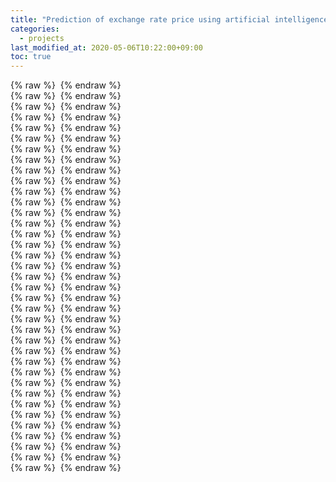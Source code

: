 ```yaml
---
title: "Prediction of exchange rate price using artificial intelligence technology on Hadoop distributed system"
categories: 
  - projects
last_modified_at: 2020-05-06T10:22:00+09:00
toc: true
---
```



{% raw %} <img src="https://ohjinjin.github.io/assets/images/20200629ai_exchangerate/슬라이드1.JPG" alt=""> {% endraw %}<br/>
{% raw %} <img src="https://ohjinjin.github.io/assets/images/20200629ai_exchangerate/슬라이드2.JPG" alt=""> {% endraw %}<br/>
{% raw %} <img src="https://ohjinjin.github.io/assets/images/20200629ai_exchangerate/슬라이드3.JPG" alt=""> {% endraw %}<br/>
{% raw %} <img src="https://ohjinjin.github.io/assets/images/20200629ai_exchangerate/슬라이드4.JPG" alt=""> {% endraw %}<br/>
{% raw %} <img src="https://ohjinjin.github.io/assets/images/20200629ai_exchangerate/슬라이드5.JPG" alt=""> {% endraw %}<br/>
{% raw %} <img src="https://ohjinjin.github.io/assets/images/20200629ai_exchangerate/슬라이드6.JPG" alt=""> {% endraw %}<br/>
{% raw %} <img src="https://ohjinjin.github.io/assets/images/20200629ai_exchangerate/슬라이드7.JPG" alt=""> {% endraw %}<br/>
{% raw %} <img src="https://ohjinjin.github.io/assets/images/20200629ai_exchangerate/슬라이드8.JPG" alt=""> {% endraw %}<br/>
{% raw %} <img src="https://ohjinjin.github.io/assets/images/20200629ai_exchangerate/슬라이드9.JPG" alt=""> {% endraw %}<br/>
{% raw %} <img src="https://ohjinjin.github.io/assets/images/20200629ai_exchangerate/슬라이드10.JPG" alt=""> {% endraw %}<br/>
{% raw %} <img src="https://ohjinjin.github.io/assets/images/20200629ai_exchangerate/슬라이드11.JPG" alt=""> {% endraw %}<br/>
{% raw %} <img src="https://ohjinjin.github.io/assets/images/20200629ai_exchangerate/슬라이드12.JPG" alt=""> {% endraw %}<br/>
{% raw %} <img src="https://ohjinjin.github.io/assets/images/20200629ai_exchangerate/슬라이드13.JPG" alt=""> {% endraw %}<br/>
{% raw %} <img src="https://ohjinjin.github.io/assets/images/20200629ai_exchangerate/슬라이드14.JPG" alt=""> {% endraw %}<br/>
{% raw %} <img src="https://ohjinjin.github.io/assets/images/20200629ai_exchangerate/슬라이드15.JPG" alt=""> {% endraw %}<br/>
{% raw %} <img src="https://ohjinjin.github.io/assets/images/20200629ai_exchangerate/슬라이드16.JPG" alt=""> {% endraw %}<br/>
{% raw %} <img src="https://ohjinjin.github.io/assets/images/20200629ai_exchangerate/슬라이드17.JPG" alt=""> {% endraw %}<br/>
{% raw %} <img src="https://ohjinjin.github.io/assets/images/20200629ai_exchangerate/슬라이드18.JPG" alt=""> {% endraw %}<br/>
{% raw %} <img src="https://ohjinjin.github.io/assets/images/20200629ai_exchangerate/슬라이드19.JPG" alt=""> {% endraw %}<br/>
{% raw %} <img src="https://ohjinjin.github.io/assets/images/20200629ai_exchangerate/슬라이드20.JPG" alt=""> {% endraw %}<br/>
{% raw %} <img src="https://ohjinjin.github.io/assets/images/20200629ai_exchangerate/슬라이드21.JPG" alt=""> {% endraw %}<br/>
{% raw %} <img src="https://ohjinjin.github.io/assets/images/20200629ai_exchangerate/슬라이드22.JPG" alt=""> {% endraw %}<br/>
{% raw %} <img src="https://ohjinjin.github.io/assets/images/20200629ai_exchangerate/슬라이드23.JPG" alt=""> {% endraw %}<br/>
{% raw %} <img src="https://ohjinjin.github.io/assets/images/20200629ai_exchangerate/슬라이드24.JPG" alt=""> {% endraw %}<br/>
{% raw %} <img src="https://ohjinjin.github.io/assets/images/20200629ai_exchangerate/슬라이드25.JPG" alt=""> {% endraw %}<br/>
{% raw %} <img src="https://ohjinjin.github.io/assets/images/20200629ai_exchangerate/슬라이드26.JPG" alt=""> {% endraw %}<br/>
{% raw %} <img src="https://ohjinjin.github.io/assets/images/20200629ai_exchangerate/슬라이드27.JPG" alt=""> {% endraw %}<br/>
{% raw %} <img src="https://ohjinjin.github.io/assets/images/20200629ai_exchangerate/슬라이드28.JPG" alt=""> {% endraw %}<br/>
{% raw %} <img src="https://ohjinjin.github.io/assets/images/20200629ai_exchangerate/슬라이드29.JPG" alt=""> {% endraw %}<br/>
{% raw %} <img src="https://ohjinjin.github.io/assets/images/20200629ai_exchangerate/슬라이드30.JPG" alt=""> {% endraw %}<br/>
{% raw %} <img src="https://ohjinjin.github.io/assets/images/20200629ai_exchangerate/슬라이드31.JPG" alt=""> {% endraw %}<br/>
{% raw %} <img src="https://ohjinjin.github.io/assets/images/20200629ai_exchangerate/슬라이드32.JPG" alt=""> {% endraw %}<br/>
{% raw %} <img src="https://ohjinjin.github.io/assets/images/20200629ai_exchangerate/슬라이드33.JPG" alt=""> {% endraw %}<br/>
{% raw %} <img src="https://ohjinjin.github.io/assets/images/20200629ai_exchangerate/슬라이드34.JPG" alt=""> {% endraw %}<br/>
{% raw %} <img src="https://ohjinjin.github.io/assets/images/20200629ai_exchangerate/슬라이드35.JPG" alt=""> {% endraw %}<br/>
{% raw %} <img src="https://ohjinjin.github.io/assets/images/20200629ai_exchangerate/슬라이드36.JPG" alt=""> {% endraw %}<br/>
{% raw %} <img src="https://ohjinjin.github.io/assets/images/20200629ai_exchangerate/슬라이드37.JPG" alt=""> {% endraw %}<br/>
